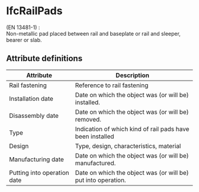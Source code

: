IfcRailPads
===========
(EN 13481-1) :  
Non-metallic pad placed between rail and baseplate or rail and sleeper, bearer
or slab.


Attribute definitions
---------------------
| Attribute                   | Description                                                   |
|-----------------------------|---------------------------------------------------------------|
| Rail fastening              | Reference to rail fastening                                   |
| Installation date           | Date on which the object was (or will be) installed.          |
| Disassembly date            | Date on which the object was (or will be) removed.            |
| Type                        | Indication of which kind of rail pads have been installed     |
| Design                      | Type, design, characteristics, material                       |
| Manufacturing date          | Date on which the object was (or will be) manufactured.       |
| Putting into operation date | Date on which the object was (or will be) put into operation. |

